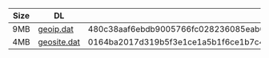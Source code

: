 |    Size   |     DL  | sha512sum |
|  ---  |  ---  |  ---  |
| 9MB | [geoip.dat](https://cdn.jsdelivr.net/gh/googleians/Rules@main/geoip.dat) | 480c38aaf6ebdb9005766fc028236085eab08e2cda324441f7fa0043d3afe2b4fd6ae2234c6cef5f5f95dcf13a7641f5d335f0eabb645e7067ddf438be400f8d |
| 4MB | [geosite.dat](https://cdn.jsdelivr.net/gh/googleians/Rules@main/geosite.dat) | 0164ba2017d319b5f3e1ce1a5b1f6ce1b7c4a686ba7adb0427aab911e42aa93b82d87c8d67d4c8d9b6f504bdedb2b54a45a00225be097178a20eab5c59f2df00 |
